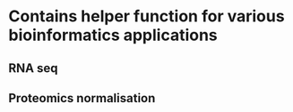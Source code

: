 # Contains helper function for various bioinformatics applications

## RNA seq 

## Proteomics normalisation 
